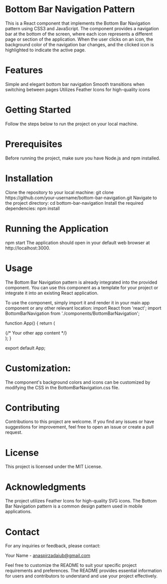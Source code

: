 <h1>Bottom Bar Navigation Pattern</h1>
This is a React component that implements the Bottom Bar Navigation pattern using CSS3 and JavaScript. The component provides a navigation bar at the bottom of the screen, where each icon represents a different page or section of the application. When the user clicks on an icon, the background color of the navigation bar changes, and the clicked icon is highlighted to indicate the active page.

<h1>Features</h1>
Simple and elegant bottom bar navigation
Smooth transitions when switching between pages
Utilizes Feather Icons for high-quality icons
<h1>Getting Started</h1>
Follow the steps below to run the project on your local machine.

<h1>Prerequisites</h1>
Before running the project, make sure you have Node.js and npm installed.

<h1>Installation</h1>
Clone the repository to your local machine:
git clone https://github.com/your-username/bottom-bar-navigation.git
Navigate to the project directory:
cd bottom-bar-navigation
Install the required dependencies:
npm install
<h1>Running the Application</h1>
npm start
The application should open in your default web browser at http://localhost:3000.

<h1>Usage</h1>
The Bottom Bar Navigation pattern is already integrated into the provided component. You can use this component as a template for your project or integrate it into an existing React application.

To use the component, simply import it and render it in your main app component or any other relevant location:
import React from 'react';
import BottomBarNavigation from './components/BottomBarNavigation';

function App() {
  return (
    <div className="app">
      {/* Your other app content */}
      <BottomBarNavigation />
    </div>
  );
}

export default App;
<h1>Customization:</h1>

The component's background colors and icons can be customized by modifying the CSS in the BottomBarNavigation.css file.
<h1>Contributing</h1>
Contributions to this project are welcome. If you find any issues or have suggestions for improvement, feel free to open an issue or create a pull request.

<h1>License</h1>
This project is licensed under the MIT License.

<h1>Acknowledgments</h1>
The project utilizes Feather Icons for high-quality SVG icons.
The Bottom Bar Navigation pattern is a common design pattern used in mobile applications.
<h1>Contact</h1>
For any inquiries or feedback, please contact:

Your Name - anaspirzadaiub@gmail.com

Feel free to customize the README to suit your specific project requirements and preferences. The README provides essential information for users and contributors to understand and use your project effectively.
